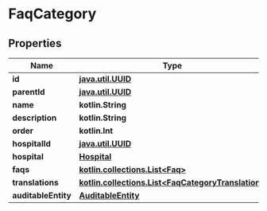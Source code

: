 
# FaqCategory

## Properties
Name | Type | Description | Notes
------------ | ------------- | ------------- | -------------
**id** | [**java.util.UUID**](java.util.UUID.md) |  |  [optional]
**parentId** | [**java.util.UUID**](java.util.UUID.md) |  |  [optional]
**name** | **kotlin.String** |  |  [optional]
**description** | **kotlin.String** |  |  [optional]
**order** | **kotlin.Int** |  |  [optional]
**hospitalId** | [**java.util.UUID**](java.util.UUID.md) |  |  [optional]
**hospital** | [**Hospital**](Hospital.md) |  |  [optional]
**faqs** | [**kotlin.collections.List&lt;Faq&gt;**](Faq.md) |  |  [optional]
**translations** | [**kotlin.collections.List&lt;FaqCategoryTranslation&gt;**](FaqCategoryTranslation.md) |  |  [optional]
**auditableEntity** | [**AuditableEntity**](AuditableEntity.md) |  |  [optional]



